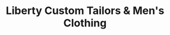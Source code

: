 ---
title: "Liberty Custom Tailors & Men's Clothing"
url: /watertown/liberty-custom-tailors-and-mens-clothing/
shop: clothes
---